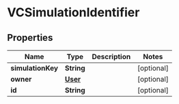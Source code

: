 

# VCSimulationIdentifier


## Properties

| Name | Type | Description | Notes |
|------------ | ------------- | ------------- | -------------|
|**simulationKey** | **String** |  |  [optional] |
|**owner** | [**User**](User.md) |  |  [optional] |
|**id** | **String** |  |  [optional] |




